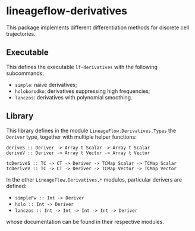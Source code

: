 # lineageflow-derivatives

This package implements different differentiation methods for discrete cell trajectories.

## Executable

This defines the executable `lf-derivatives` with the following subcommands:

- `simple`: naive derivatives;
- `holoborodko`: derivatives suppressing high frequencies;
- `lanczos`: derivatives with polynomial smoothing.

## Library

This library defines in the module `LineageFlow.Derivatives.Types` the `Deriver` type, together with multiple helper functions:

```
deriveS :: Deriver -> Array t Scalar -> Array t Scalar
deriveV :: Deriver -> Array t Vector -> Array t Vector

tcDeriveS :: TC -> CT -> Deriver -> TCMap Scalar -> TCMap Scalar
tcDeriveV :: TC -> CT -> Deriver -> TCMap Vector -> TCMap Vector
```

In the other `LineageFlow.Derivatives.*` modules, particular derivers are defined:

- `simpleFw :: Int -> Deriver`
- `holo :: Int -> Deriver`
- `lanczos :: Int -> Int -> Int -> Int -> Deriver`

whose documentation can be found in their respective modules.
